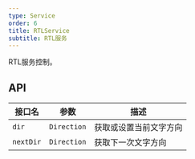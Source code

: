 ```yaml
---
type: Service
order: 6
title: RTLService
subtitle: RTL服务
---
```


RTL服务控制。

## API

| 接口名 | 参数 | 描述 |
|-----|----|----|
| `dir` | `Direction` | 获取或设置当前文字方向 |
| `nextDir` | `Direction` | 获取下一次文字方向 |
